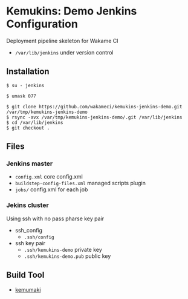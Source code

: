 Kemukins: Demo Jenkins Configuration
====================================

Deployment pipeline skeleton for Wakame CI

+ `/var/lib/jenkins` under version control

Installation
------------

```
$ su - jenkins
```

```
$ umask 077
```

```
$ git clone https://github.com/wakameci/kemukins-jenkins-demo.git /var/tmp/kemukins-jenkins-demo
$ rsync -avx /var/tmp/kemukins-jenkins-demo/.git /var/lib/jenkins
$ cd /var/lib/jenkins
$ git checkout .
```

Files
-----

### Jenkins master

+ `config.xml` core config.xml
+ `buildstep-config-files.xml` managed scripts plugin
+ `jobs/` config.xml for each job

### Jekins cluster

Using ssh with no pass pharse key pair

+ ssh_config
  + `.ssh/config`
+ ssh key pair
  + `.ssh/kemukins-demo` private key
  + `.ssh/kemukins-demo.pub` public key

Build Tool
----------

+ [kemumaki](https://github.com/axsh/kemumaki)
